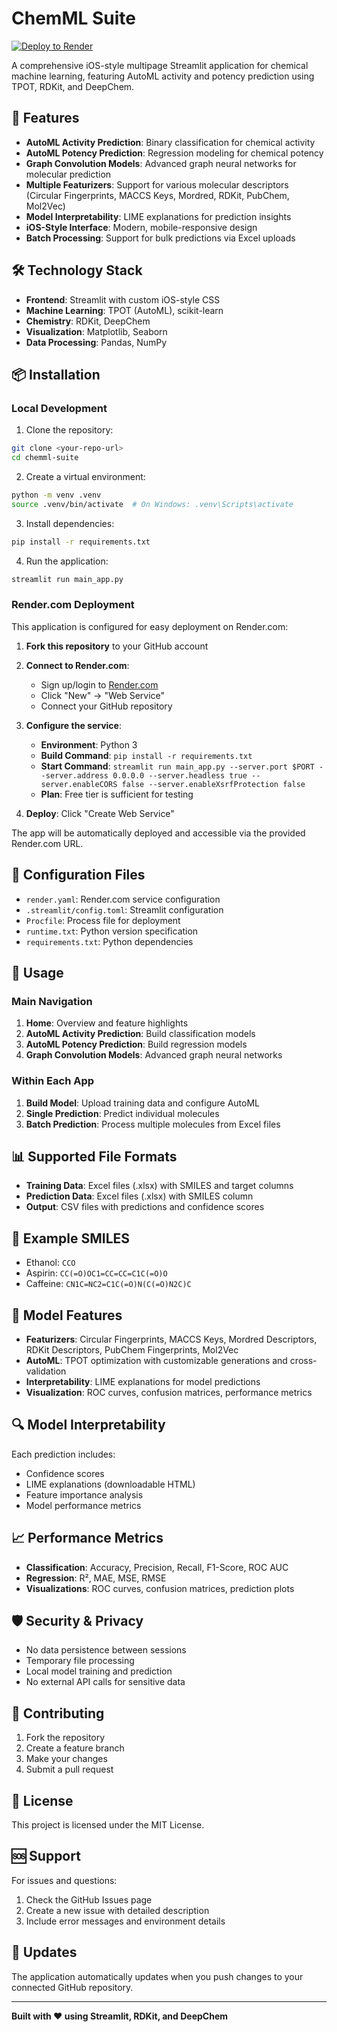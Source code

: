 # ChemML Suite

[![Deploy to Render](https://render.com/images/deploy-to-render-button.svg)](https://render.com/deploy)

A comprehensive iOS-style multipage Streamlit application for chemical machine learning, featuring AutoML activity and potency prediction using TPOT, RDKit, and DeepChem.

## 🚀 Features

- **AutoML Activity Prediction**: Binary classification for chemical activity
- **AutoML Potency Prediction**: Regression modeling for chemical potency
- **Graph Convolution Models**: Advanced graph neural networks for molecular prediction
- **Multiple Featurizers**: Support for various molecular descriptors (Circular Fingerprints, MACCS Keys, Mordred, RDKit, PubChem, Mol2Vec)
- **Model Interpretability**: LIME explanations for prediction insights
- **iOS-Style Interface**: Modern, mobile-responsive design
- **Batch Processing**: Support for bulk predictions via Excel uploads

## 🛠️ Technology Stack

- **Frontend**: Streamlit with custom iOS-style CSS
- **Machine Learning**: TPOT (AutoML), scikit-learn
- **Chemistry**: RDKit, DeepChem
- **Visualization**: Matplotlib, Seaborn
- **Data Processing**: Pandas, NumPy

## 📦 Installation

### Local Development

1. Clone the repository:
```bash
git clone <your-repo-url>
cd chemml-suite
```

2. Create a virtual environment:
```bash
python -m venv .venv
source .venv/bin/activate  # On Windows: .venv\Scripts\activate
```

3. Install dependencies:
```bash
pip install -r requirements.txt
```

4. Run the application:
```bash
streamlit run main_app.py
```

### Render.com Deployment

This application is configured for easy deployment on Render.com:

1. **Fork this repository** to your GitHub account

2. **Connect to Render.com**:
   - Sign up/login to [Render.com](https://render.com)
   - Click "New" → "Web Service"
   - Connect your GitHub repository

3. **Configure the service**:
   - **Environment**: Python 3
   - **Build Command**: `pip install -r requirements.txt`
   - **Start Command**: `streamlit run main_app.py --server.port $PORT --server.address 0.0.0.0 --server.headless true --server.enableCORS false --server.enableXsrfProtection false`
   - **Plan**: Free tier is sufficient for testing

4. **Deploy**: Click "Create Web Service"

The app will be automatically deployed and accessible via the provided Render.com URL.

## 🔧 Configuration Files

- `render.yaml`: Render.com service configuration
- `.streamlit/config.toml`: Streamlit configuration
- `Procfile`: Process file for deployment
- `runtime.txt`: Python version specification
- `requirements.txt`: Python dependencies

## 📱 Usage

### Main Navigation
1. **Home**: Overview and feature highlights
2. **AutoML Activity Prediction**: Build classification models
3. **AutoML Potency Prediction**: Build regression models
4. **Graph Convolution Models**: Advanced graph neural networks

### Within Each App
1. **Build Model**: Upload training data and configure AutoML
2. **Single Prediction**: Predict individual molecules
3. **Batch Prediction**: Process multiple molecules from Excel files

## 📊 Supported File Formats

- **Training Data**: Excel files (.xlsx) with SMILES and target columns
- **Prediction Data**: Excel files (.xlsx) with SMILES column
- **Output**: CSV files with predictions and confidence scores

## 🧪 Example SMILES

- Ethanol: `CCO`
- Aspirin: `CC(=O)OC1=CC=CC=C1C(=O)O`
- Caffeine: `CN1C=NC2=C1C(=O)N(C(=O)N2C)C`

## 🎯 Model Features

- **Featurizers**: Circular Fingerprints, MACCS Keys, Mordred Descriptors, RDKit Descriptors, PubChem Fingerprints, Mol2Vec
- **AutoML**: TPOT optimization with customizable generations and cross-validation
- **Interpretability**: LIME explanations for model predictions
- **Visualization**: ROC curves, confusion matrices, performance metrics

## 🔍 Model Interpretability

Each prediction includes:
- Confidence scores
- LIME explanations (downloadable HTML)
- Feature importance analysis
- Model performance metrics

## 📈 Performance Metrics

- **Classification**: Accuracy, Precision, Recall, F1-Score, ROC AUC
- **Regression**: R², MAE, MSE, RMSE
- **Visualizations**: ROC curves, confusion matrices, prediction plots

## 🛡️ Security & Privacy

- No data persistence between sessions
- Temporary file processing
- Local model training and prediction
- No external API calls for sensitive data

## 🤝 Contributing

1. Fork the repository
2. Create a feature branch
3. Make your changes
4. Submit a pull request

## 📄 License

This project is licensed under the MIT License.

## 🆘 Support

For issues and questions:
1. Check the GitHub Issues page
2. Create a new issue with detailed description
3. Include error messages and environment details

## 🔄 Updates

The application automatically updates when you push changes to your connected GitHub repository.

---

**Built with ❤️ using Streamlit, RDKit, and DeepChem**
